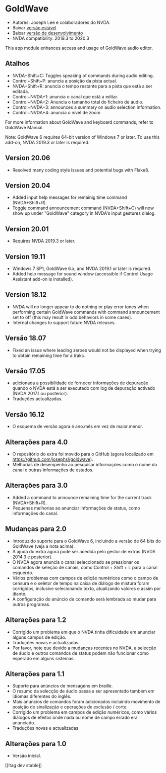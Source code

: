 # GoldWave #

* Autores: Joseph Lee e colaboradores do NVDA.
* Baixar [versão estável][1]
* Baixar [versão de desenvolvimento][2]
* NVDA compatibility: 2019.3 to 2020.3

This app module enhances access and usage of GoldWave audio editor.

## Atalhos ##

* NVDA+Shift+C: Toggles speaking of commands during audio editing.
* Control+Shift+P: anuncia a posição da pista actual.
* NVDA+Shift+R: anuncia o tempo restante para a pista que está a ser
  editada.
* Control+NVDA+1: anuncia o canal que está a editar.
* Control+NVDA+2: Anuncia o tamanho total do ficheiro de áudio.
* Control+NVDA+3: announces a summary on audio selection information.
* Control+NVDA+4: anuncia o nível de zoom.

For more information about GoldWave and keyboard commands, refer to GoldWave
Manual.

Note: GoldWave 6 requires 64-bit version of Windows 7 or later. To use this
add-on, NVDA 2019.3 or later is required.

## Version 20.06

* Resolved many coding style issues and potential bugs with Flake8.

## Version 20.04

* Added input help messages for remainig time command (NVDA+Shift+R).
* Toggle command announcement command (NVDA+Shift+C) will now show up under
  "GoldWave" category in NVDA's input gestures dialog.

## Version 20.01

* Requires NVDA 2019.3 or later.

## Version 19.11

* Windows 7 SP1, GoldWave 6.x, and NVDA 2019.1 or later is required.
* Added help message for sound window (accessible if Control Usage Assistant
  add-on is installed).

## Version 18.12

* NVDA will no longer appear to do nothing or play error tones when
  performing certain GoldWave commands with command announcement set to off
  (this may result in odd behaviors in some cases).
* Internal changes to support future NVDA releases.

## Versão 18.07

* Fixed an issue where leading zeroes would not be displayed when trying to
  obtain remaining time for a trakc.

## Versão 17.05

* adicionada a possibilidade de fornecer informações de depuração quando o
  NVDA está a ser executado com log de depuração activado (NVDA 2017.1 ou
  posterior).
* Traduções actualizadas.

## Versão 16.12

* O esquema de versão agora é ano.mês em vez de maior.menor.

## Alterações para 4.0

* O repositório do extra foi movido para o GitHub (agora localizado em
  https://github.com/josephsl/goldwave).
* Melhorias de desempenho ao pesquisar informações como o nome do canal e
  outras informações de estados.

## Alterações para 3.0

* Added a command to announce remaining time for the current track
  (NVDA+Shift+R).
* Pequenas melhorias ao anunciar informações de status, como informações do
  canal.

## Mudanças para 2.0

* Introduzido suporte para o GoldWave 6, incluindo a versão de 64 bits do
  GoldWave (veja a nota acima).
* A ajuda do extra agora pode ser acedida pelo gestor de extras (NVDA 2014.3
  e posterior).
* O NVDA agora anuncia o canal seleccionado se pressionar os comandos de
  seleção de canais, como Control + Shift + L para o canal esquerdo.
* Vários problemas com campos de edição numéricos como o campo de censura e
  o seletor de tempo na caixa de diálogo de mistura foram corrigidos,
  inclusive selecionando texto, atualizando valores e assim por diante.
* A configuração do anúncio de comando será lembrada ao mudar para outros
  programas.

## Alterações para 1.2

* Corrigido um problema em que o NVDA tinha dificuldade em anunciar alguns
  campos de edição.
* Traduções novas e actualizadas
* Por favor, note que devido a mudanças recentes no NVDA, a selecção de
  áudio e outros comandos de status podem não funcionar como esperado em
  alguns sistemas.

## Alterações para 1.1

* Suporte para anúncios de mensagens em braille.
* O resumo da selecção de áudio passa a ser apresentado também em idiomas
  diferentes do inglês.
* Mais anúncios de comandos foram adicionados incluindo movimento de posição
  de sinalização e operações de exclusão / corte.
* Corrigido um problema em campos de edição numéricos, como vários diálogos
  de efeitos onde nada ou nome de campo errado era anunciado.
* Traduções novas e actualizadas

## Alterações para 1.0

* Versão inicial.

[[!tag dev stable]]

[1]: https://addons.nvda-project.org/files/get.php?file=gwv

[2]: https://addons.nvda-project.org/files/get.php?file=gwv-dev
